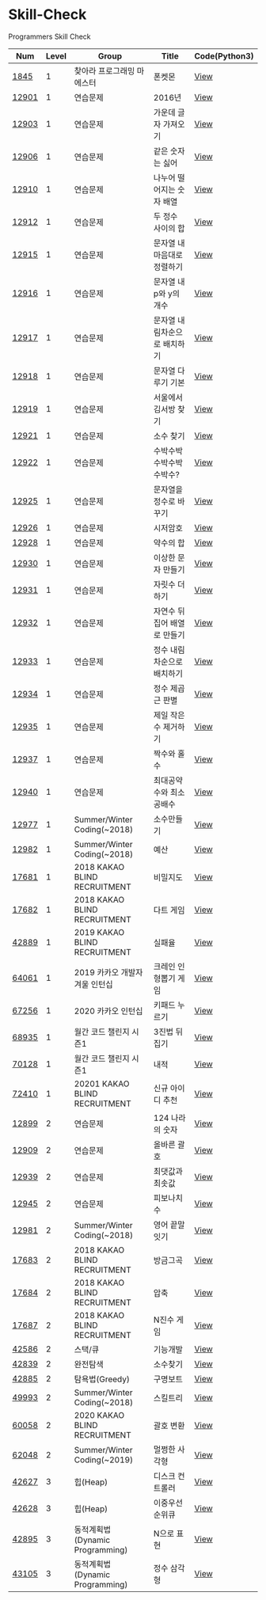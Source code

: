 # Skill-Check
Programmers Skill Check

Num	| Level	| Group	| Title	| Code(Python3)
----|  ----| ----| ----| ----| 
[1845](https://programmers.co.kr/learn/courses/30/lessons/1845) | 1 | 찾아라 프로그래밍 마에스터 | 폰켓몬 | [View](https://github.com/jomujin/Skill-Check/blob/main/PROGRAMMERS_SKILLCHECK/SC_level1/SC_level1_1845.py)
[12901](https://programmers.co.kr/learn/courses/30/lessons/12901) | 1 | 연습문제 | 2016년 | [View](https://github.com/jomujin/Skill-Check/blob/main/PROGRAMMERS_SKILLCHECK/SC_level1/SC_level1_12901.py)
[12903](https://programmers.co.kr/learn/courses/30/lessons/12903) | 1 | 연습문제 | 가운데 글자 가져오기 | [View](https://github.com/jomujin/Skill-Check/blob/main/PROGRAMMERS_SKILLCHECK/SC_level1/SC_level1_12903.py)
[12906](https://programmers.co.kr/learn/courses/30/lessons/12906) | 1 | 연습문제 | 같은 숫자는 싫어 | [View](https://github.com/jomujin/Skill-Check/blob/main/PROGRAMMERS_SKILLCHECK/SC_level1/SC_level1_12906.py)
[12910](https://programmers.co.kr/learn/courses/30/lessons/12910) | 1 | 연습문제 | 나누어 떨어지는 숫자 배열 | [View](https://github.com/jomujin/Skill-Check/blob/main/PROGRAMMERS_SKILLCHECK/SC_level1/SC_level1_12910.py)
[12912](https://programmers.co.kr/learn/courses/30/lessons/12912) | 1 | 연습문제 | 두 정수 사이의 합 | [View](https://github.com/jomujin/Skill-Check/blob/main/PROGRAMMERS_SKILLCHECK/SC_level1/SC_level1_12912.py)
[12915](https://programmers.co.kr/learn/courses/30/lessons/12915) | 1 | 연습문제 | 문자열 내 마음대로 정렬하기 | [View](https://github.com/jomujin/Skill-Check/blob/main/PROGRAMMERS_SKILLCHECK/SC_level1/SC_level1_12915.py)
[12916](https://programmers.co.kr/learn/courses/30/lessons/12916) | 1 | 연습문제 | 문자열 내 p와 y의 개수 | [View](https://github.com/jomujin/Skill-Check/blob/main/PROGRAMMERS_SKILLCHECK/SC_level1/SC_level1_12916.py)
[12917](https://programmers.co.kr/learn/courses/30/lessons/12917) | 1 | 연습문제 | 문자열 내림차순으로 배치하기 | [View](https://github.com/jomujin/Skill-Check/blob/main/PROGRAMMERS_SKILLCHECK/SC_level1/SC_level1_12917.py)
[12918](https://programmers.co.kr/learn/courses/30/lessons/12918) | 1 | 연습문제 | 문자열 다루기 기본 | [View](https://github.com/jomujin/Skill-Check/blob/main/PROGRAMMERS_SKILLCHECK/SC_level1/SC_level1_12918.py)
[12919](https://programmers.co.kr/learn/courses/30/lessons/12919) | 1 | 연습문제 | 서울에서 김서방 찾기 | [View](https://github.com/jomujin/Skill-Check/blob/main/PROGRAMMERS_SKILLCHECK/SC_level1/SC_level1_12919.py)
[12921](https://programmers.co.kr/learn/courses/30/lessons/12921) | 1 | 연습문제 | 소수 찾기 | [View](https://github.com/jomujin/Skill-Check/blob/main/PROGRAMMERS_SKILLCHECK/SC_level1/SC_level1_12921.py)
[12922](https://programmers.co.kr/learn/courses/30/lessons/12922) | 1 | 연습문제 | 수박수박수박수박수박수? | [View](https://github.com/jomujin/Skill-Check/blob/main/PROGRAMMERS_SKILLCHECK/SC_level1/SC_level1_12922.py)
[12925](https://programmers.co.kr/learn/courses/30/lessons/12925) | 1 | 연습문제 | 문자열을 정수로 바꾸기 | [View](https://github.com/jomujin/Skill-Check/blob/main/PROGRAMMERS_SKILLCHECK/SC_level1/SC_level1_12925.py)
[12926](https://programmers.co.kr/learn/courses/30/lessons/12926) | 1 | 연습문제 | 시저암호 | [View](https://github.com/jomujin/Skill-Check/blob/main/PROGRAMMERS_SKILLCHECK/SC_level1/SC_level1_12926.py)
[12928](https://programmers.co.kr/learn/courses/30/lessons/12928) | 1 | 연습문제 | 약수의 합 | [View](https://github.com/jomujin/Skill-Check/blob/main/PROGRAMMERS_SKILLCHECK/SC_level1/SC_level1_12928.py)
[12930](https://programmers.co.kr/learn/courses/30/lessons/12930) | 1 | 연습문제 | 이상한 문자 만들기 | [View](https://github.com/jomujin/Skill-Check/blob/main/PROGRAMMERS_SKILLCHECK/SC_level1/SC_level1_12930.py)
[12931](https://programmers.co.kr/learn/courses/30/lessons/12931) | 1 | 연습문제 | 자릿수 더하기 | [View](https://github.com/jomujin/Skill-Check/blob/main/PROGRAMMERS_SKILLCHECK/SC_level1/SC_level1_12931.py)
[12932](https://programmers.co.kr/learn/courses/30/lessons/12932) | 1 | 연습문제 | 자연수 뒤집어 배열로 만들기 | [View](https://github.com/jomujin/Skill-Check/blob/main/PROGRAMMERS_SKILLCHECK/SC_level1/SC_level1_12932.py)
[12933](https://programmers.co.kr/learn/courses/30/lessons/12933) | 1 | 연습문제 | 정수 내림차순으로 배치하기 | [View](https://github.com/jomujin/Skill-Check/blob/main/PROGRAMMERS_SKILLCHECK/SC_level1/SC_level1_12933.py)
[12934](https://programmers.co.kr/learn/courses/30/lessons/12934) | 1 | 연습문제 | 정수 제곱근 판별 | [View](https://github.com/jomujin/Skill-Check/blob/main/PROGRAMMERS_SKILLCHECK/SC_level1/SC_level1_12934.py)
[12935](https://programmers.co.kr/learn/courses/30/lessons/12935) | 1 | 연습문제 | 제일 작은 수 제거하기 | [View](https://github.com/jomujin/Skill-Check/blob/main/PROGRAMMERS_SKILLCHECK/SC_level1/SC_level1_12935.py)
[12937](https://programmers.co.kr/learn/courses/30/lessons/12937) | 1 | 연습문제 | 짝수와 홀수 | [View](https://github.com/jomujin/Skill-Check/blob/main/PROGRAMMERS_SKILLCHECK/SC_level1/SC_level1_12937.py)
[12940](https://programmers.co.kr/learn/courses/30/lessons/12940) | 1 | 연습문제 | 최대공약수와 최소공배수 | [View](https://github.com/jomujin/Skill-Check/blob/main/PROGRAMMERS_SKILLCHECK/SC_level1/SC_level1_12940.py)
[12977](https://programmers.co.kr/learn/courses/30/lessons/12977) | 1 | Summer/Winter Coding(~2018) | 소수만들기 | [View](https://github.com/jomujin/Skill-Check/blob/main/PROGRAMMERS_SKILLCHECK/SC_level1/SC_level1_12977.py)
[12982](https://programmers.co.kr/learn/courses/30/lessons/12982) | 1 | Summer/Winter Coding(~2018) | 예산 | [View](https://github.com/jomujin/Skill-Check/blob/main/PROGRAMMERS_SKILLCHECK/SC_level1/SC_level1_12982.py)
[17681](https://programmers.co.kr/learn/courses/30/lessons/17681) | 1 | 2018 KAKAO BLIND RECRUITMENT | 비밀지도 | [View](https://github.com/jomujin/Skill-Check/blob/main/PROGRAMMERS_SKILLCHECK/SC_level1/SC_level1_17681.py)
[17682](https://programmers.co.kr/learn/courses/30/lessons/17682) | 1 | 2018 KAKAO BLIND RECRUITMENT | 다트 게임 | [View](https://github.com/jomujin/Skill-Check/blob/main/PROGRAMMERS_SKILLCHECK/SC_level1/SC_level1_17682.py)
[42889](https://programmers.co.kr/learn/courses/30/lessons/42889) | 1 | 2019 KAKAO BLIND RECRUITMENT | 실패율 | [View](https://github.com/jomujin/Skill-Check/blob/main/PROGRAMMERS_SKILLCHECK/SC_level1/SC_level1_42889.py)
[64061](https://programmers.co.kr/learn/courses/30/lessons/64061) | 1 | 2019 카카오 개발자 겨울 인턴십 | 크레인 인형뽑기 게임 | [View](https://github.com/jomujin/Skill-Check/blob/main/PROGRAMMERS_SKILLCHECK/SC_level1/SC_level1_64061.py)
[67256](https://programmers.co.kr/learn/courses/30/lessons/67256) | 1 | 2020 카카오 인턴십 | 키패드 누르기 | [View](https://github.com/jomujin/Skill-Check/blob/main/PROGRAMMERS_SKILLCHECK/SC_level1/SC_level1_67256.py)
[68935](https://programmers.co.kr/learn/courses/30/lessons/68935) | 1 | 월간 코드 챌린지 시즌1 | 3진법 뒤집기 | [View](https://github.com/jomujin/Skill-Check/blob/main/PROGRAMMERS_SKILLCHECK/SC_level1/SC_level1_68935.py)
[70128](https://programmers.co.kr/learn/courses/30/lessons/70128) | 1 | 월간 코드 챌린지 시즌1 | 내적 | [View](https://github.com/jomujin/Skill-Check/blob/main/PROGRAMMERS_SKILLCHECK/SC_level1/SC_level1_70128.py)
[72410](https://programmers.co.kr/learn/courses/30/lessons/72410) | 1 | 20201 KAKAO BLIND RECRUITMENT | 신규 아이디 추천 | [View](https://github.com/jomujin/Skill-Check/blob/main/PROGRAMMERS_SKILLCHECK/SC_level1/SC_level1_72410.py)
[12899](https://programmers.co.kr/learn/courses/30/lessons/12899) | 2 | 연습문제 | 124 나라의 숫자 | [View](https://github.com/jomujin/Skill-Check/blob/main/PROGRAMMERS_SKILLCHECK/SC_level2/SC_level2_12899.py)
[12909](https://programmers.co.kr/learn/courses/30/lessons/12909) | 2 | 연습문제 | 올바른 괄호 | [View](https://github.com/jomujin/Skill-Check/blob/main/PROGRAMMERS_SKILLCHECK/SC_level2/SC_level2_12909.py)
[12939](https://programmers.co.kr/learn/courses/30/lessons/12939) | 2 | 연습문제 | 최댓값과 최솟값 | [View](https://github.com/jomujin/Skill-Check/blob/main/PROGRAMMERS_SKILLCHECK/SC_level2/SC_level2_12939.py)
[12945](https://programmers.co.kr/learn/courses/30/lessons/12945) | 2 | 연습문제 | 피보나치 수 | [View](https://github.com/jomujin/Skill-Check/blob/main/PROGRAMMERS_SKILLCHECK/SC_level2/SC_level2_12945.py)
[12981](https://programmers.co.kr/learn/courses/30/lessons/12981) | 2 | Summer/Winter Coding(~2018) | 영어 끝말잇기 | [View](https://github.com/jomujin/Skill-Check/blob/main/PROGRAMMERS_SKILLCHECK/SC_level2/SC_level2_12981.py)
[17683](https://programmers.co.kr/learn/courses/30/lessons/17683) | 2 | 2018 KAKAO BLIND RECRUITMENT | 방금그곡 | [View](https://github.com/jomujin/Skill-Check/blob/main/PROGRAMMERS_SKILLCHECK/SC_level2/SC_level2_17683.py)
[17684](https://programmers.co.kr/learn/courses/30/lessons/17684) | 2 | 2018 KAKAO BLIND RECRUITMENT | 압축 | [View](https://github.com/jomujin/Skill-Check/blob/main/PROGRAMMERS_SKILLCHECK/SC_level2/SC_level2_17684.py)
[17687](https://programmers.co.kr/learn/courses/30/lessons/17687) | 2 | 2018 KAKAO BLIND RECRUITMENT | N진수 게임 | [View](https://github.com/jomujin/Skill-Check/blob/main/PROGRAMMERS_SKILLCHECK/SC_level2/SC_level2_17687.py)
[42586](https://programmers.co.kr/learn/courses/30/lessons/42586) | 2 | 스택/큐 | 기능개발 | [View](https://github.com/jomujin/Skill-Check/blob/main/PROGRAMMERS_SKILLCHECK/SC_level2/SC_level2_42586.py)
[42839](https://programmers.co.kr/learn/courses/30/lessons/42839) | 2 | 완전탐색 | 소수찾기 | [View](https://github.com/jomujin/Skill-Check/blob/main/PROGRAMMERS_SKILLCHECK/SC_level2/SC_level2_42839.py)
[42885](https://programmers.co.kr/learn/courses/30/lessons/42885) | 2 | 탐욕법(Greedy) | 구명보트 | [View](https://github.com/jomujin/Skill-Check/blob/main/PROGRAMMERS_SKILLCHECK/SC_level2/SC_level2_42885.py)
[49993](https://programmers.co.kr/learn/courses/30/lessons/49993) | 2 | Summer/Winter Coding(~2018) | 스킬트리 | [View](https://github.com/jomujin/Skill-Check/blob/main/PROGRAMMERS_SKILLCHECK/SC_level2/SC_level2_49993.py)
[60058](https://programmers.co.kr/learn/courses/30/lessons/60058) | 2 | 2020 KAKAO BLIND RECRUITMENT | 괄호 변환 | [View](https://github.com/jomujin/Skill-Check/blob/main/PROGRAMMERS_SKILLCHECK/SC_level2/SC_level2_60058.py)
[62048](https://programmers.co.kr/learn/courses/30/lessons/62048) | 2 | Summer/Winter Coding(~2019) | 멀쩡한 사각형 | [View](https://github.com/jomujin/Skill-Check/blob/main/PROGRAMMERS_SKILLCHECK/SC_level2/SC_level2_62048.py)
[42627](https://programmers.co.kr/learn/courses/30/lessons/42627) | 3 | 힙(Heap) | 디스크 컨트롤러 | [View](https://github.com/jomujin/Skill-Check/blob/main/PROGRAMMERS_SKILLCHECK/SC_level3/SC_level3_42627.py) 
[42628](https://programmers.co.kr/learn/courses/30/lessons/42628) | 3 | 힙(Heap) | 이중우선순위큐 | [View](https://github.com/jomujin/Skill-Check/blob/main/PROGRAMMERS_SKILLCHECK/SC_level3/SC_level3_42628.py)
[42895](https://programmers.co.kr/learn/courses/30/lessons/42895) | 3 | 동적계획법(Dynamic Programming) | N으로 표현 | [View](https://github.com/jomujin/Skill-Check/blob/main/PROGRAMMERS_SKILLCHECK/SC_level3/SC_level3_42895.py)
[43105](https://programmers.co.kr/learn/courses/30/lessons/43105) | 3 | 동적계획법(Dynamic Programming) | 정수 삼각형 | [View](https://github.com/jomujin/Skill-Check/blob/main/PROGRAMMERS_SKILLCHECK/SC_level3/SC_level3_43105.py)
